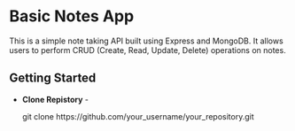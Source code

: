 <h1>Basic Notes App</h1>
<p>This is a simple note taking API built using Express and MongoDB. It allows users to perform CRUD (Create, Read, Update, Delete) operations on notes.</p>

<h2>Getting Started</h2>
<ul>
  <li><b>Clone Repistory</b> - <p>git clone https://github.com/your_username/your_repository.git</p>
</li>
</ul>

